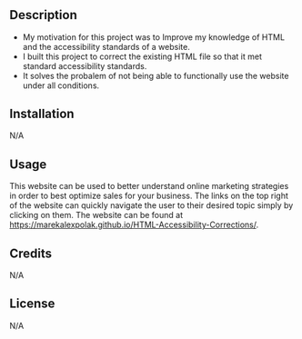 # <HTML-Accessibility-Corrections>

## Description

- My motivation for this project was to Improve my knowledge of HTML and the accessibility standards of a website.
- I built this project to correct the existing HTML file so that it met standard accessibility standards.
- It solves the probalem of not being able to functionally use the website under all conditions.

## Installation

N/A

## Usage

This website can be used to better understand online marketing strategies in order to best optimize sales for your business. The links on the top right of the website can quickly navigate the user to their desired topic simply by clicking on them. The website can be found at https://marekalexpolak.github.io/HTML-Accessibility-Corrections/.

## Credits

N/A

## License

N/A
